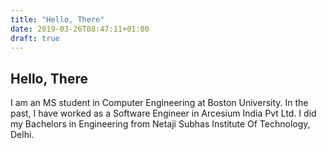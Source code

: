 ```yaml
---
title: "Hello, There"
date: 2019-03-26T08:47:11+01:00
draft: true
---
```


## Hello, There

I am an MS student in Computer Engineering at Boston University. In the past, I have worked as a Software Engineer in Arcesium India Pvt Ltd. I did my Bachelors in Engineering from Netaji Subhas Institute Of Technology, Delhi.